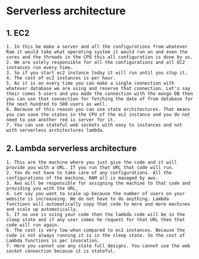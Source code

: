 # Serverless architecture 

## 1. EC2 
    1. In this be make a server and all the configurations from whatever Ram it would take what operating system it would run on and even the cores and the threads in the CPU this all configuration is done by us. 
    2. We are solely responsible for all the configurations and all EC2 instances run every time. 
    3. So if you start ec2 instance today it will run until you stop it. 
    4. The cost of ec2 instances is per hour. 
    5. As it is on every time you can make a single connection with whatever database we are using and reserve that connection. Let's say their comes 5 users and you made the connection with the mongo DB then you can use that connection for fetching the date of from database for the next hundred to 500 users as well. 
    6. Because of this reason you can use state architectures. That means you can save the states in the CPU of the ec2 instance and you do not need to use another red is server for it. 
    7. You can use stateful web sockets with easy to instances and not with serverless architectures lambda. 

## 2. Lambda serverless architecture 
    1. This are the machine where you just give the code and it will provide you with a URL. If you run that URL that code will run. 
    2. You do not have to take care of any configurations. All the configurations of the machine, RAM all is managed by aws. 
    3. Aws will be responsible for assigning the machine to that code and providing you with the URL. 
    4. Let say you want to scale up because the number of users on your website is increaseing. We do not have to do anything. Lambda functions will automatically copy that code to more and more machines and scale up automatically. 
    5. If no use is using your code then the lambda code will be in the sleep state and if any user comes he request for that URL then that code will run again. 
    6. The cost is very low when compared to ec2 instances. Because the code is not always running it is in the sleep state. So the cost of Lambda functions is per invocation. 
    7. Here you cannot use any state full designs. You cannot use the web socket connection because it is stateful.